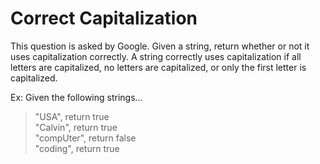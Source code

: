 # Correct Capitalization

This question is asked by Google. Given a string, return whether or not it uses capitalization correctly. A string correctly uses capitalization if all letters are capitalized, no letters are capitalized, or only the first letter is capitalized.


Ex: Given the following strings...

> "USA", return true<br>
> "Calvin", return true<br>
> "compUter", return false<br>
> "coding", return true
